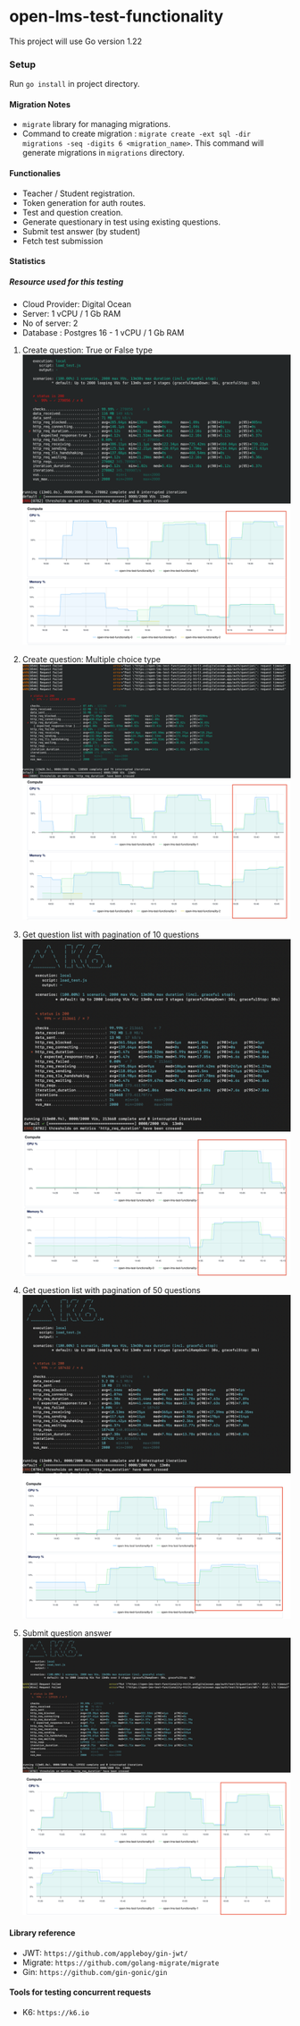 # open-lms-test-functionality

This project will use Go version  1.22

### Setup
Run `go install` in project directory.

#### Migration Notes
- `migrate` library for managing migrations.
- Command to create migration : `migrate create -ext sql -dir migrations -seq -digits 6 <migration_name>`. This command will generate migrations in `migrations` directory.

#### Functionalies
- Teacher / Student registration.
- Token generation for auth routes.
- Test and question creation.
- Generate questionary in test using existing questions.
- Submit test answer (by student)
- Fetch test submission

#### Statistics
##### Resource used for this testing
- Cloud Provider: Digital Ocean
- Server: 1 vCPU / 1 Gb RAM 
- No of server: 2
- Database : Postgres 16 - 1 vCPU / 1 Gb RAM

1) Create question: True or False type
![Alt text](./docs/images/create_questions_tf.png)
![Alt text](./docs/images/create_question_tf_server_cpu_memory.png)

2) Create question: Multiple choice type
![Alt text](./docs/images/create_questions_mc_2_iteration.png)
![Alt text](./docs/images/create_question_mc_2_iteration_server_cpu_memory.png)

3) Get question list with pagination of 10 questions
![Alt text](./docs/images/get_question_list_k6.png)
![Alt text](./docs/images/get_question_list.png)

4) Get question list with pagination of 50 questions
![Alt text](./docs/images/get_question_list_50_k6.png)
![Alt text](./docs/images/get_question_50_list_cpu_memory.png)

5) Submit question answer
![Alt text](./docs/images/submit_question_k6.png)
![Alt text](./docs/images/submit_question_server_cpu_memory.png)

#### Library reference
- JWT: `https://github.com/appleboy/gin-jwt/`
- Migrate: `https://github.com/golang-migrate/migrate`
- Gin: `https://github.com/gin-gonic/gin`


#### Tools for testing concurrent requests
- K6: `https://k6.io`
